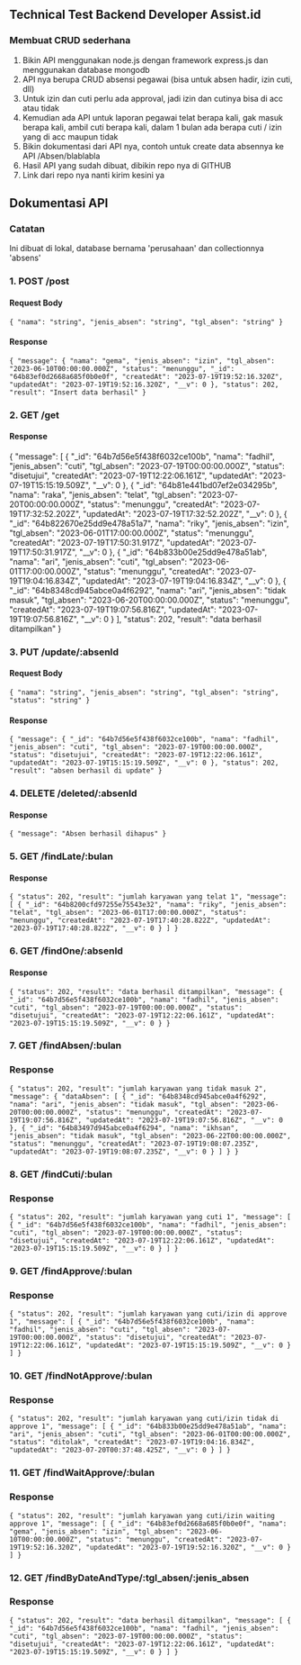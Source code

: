 ## Technical Test Backend Developer Assist.id

### Membuat CRUD sederhana

1. Bikin API menggunakan node.js dengan framework express.js dan menggunakan database
   mongodb
2. API nya berupa CRUD absensi pegawai (bisa untuk absen hadir, izin cuti, dll)
3. Untuk izin dan cuti perlu ada approval, jadi izin dan cutinya bisa di acc atau tidak
4. Kemudian ada API untuk laporan pegawai telat berapa kali, gak masuk berapa kali, ambil cuti
   berapa kali, dalam 1 bulan ada berapa cuti / izin yang di acc maupun tidak
5. Bikin dokumentasi dari API nya, contoh untuk create data absennya ke API /Absen/blablabla
6. Hasil API yang sudah dibuat, dibikin repo nya di GITHUB
7. Link dari repo nya nanti kirim kesini ya

## Dokumentasi API

### Catatan

Ini dibuat di lokal, database bernama 'perusahaan' dan collectionnya 'absens'

### 1. POST /post

#### Request Body

`{
  "nama": "string",
  "jenis_absen": "string",
  "tgl_absen": "string"
}`

#### Response

`{
    "message": {
        "nama": "gema",
        "jenis_absen": "izin",
        "tgl_absen": "2023-06-10T00:00:00.000Z",
        "status": "menunggu",
        "_id": "64b83ef0d2668a685f0b0e0f",
        "createdAt": "2023-07-19T19:52:16.320Z",
        "updatedAt": "2023-07-19T19:52:16.320Z",
        "__v": 0
    },
    "status": 202,
    "result": "Insert data berhasil"
}`

### 2. GET /get

#### Response

{
    "message": [
        {
            "_id": "64b7d56e5f438f6032ce100b",
            "nama": "fadhil",
            "jenis_absen": "cuti",
            "tgl_absen": "2023-07-19T00:00:00.000Z",
            "status": "disetujui",
            "createdAt": "2023-07-19T12:22:06.161Z",
            "updatedAt": "2023-07-19T15:15:19.509Z",
            "__v": 0
        },
        {
            "_id": "64b81e441bd07ef2e034295b",
            "nama": "raka",
            "jenis_absen": "telat",
            "tgl_absen": "2023-07-20T00:00:00.000Z",
            "status": "menunggu",
            "createdAt": "2023-07-19T17:32:52.202Z",
            "updatedAt": "2023-07-19T17:32:52.202Z",
            "__v": 0
        },
        {
            "_id": "64b822670e25dd9e478a51a7",
            "nama": "riky",
            "jenis_absen": "izin",
            "tgl_absen": "2023-06-01T17:00:00.000Z",
            "status": "menunggu",
            "createdAt": "2023-07-19T17:50:31.917Z",
            "updatedAt": "2023-07-19T17:50:31.917Z",
            "__v": 0
        },
        {
            "_id": "64b833b00e25dd9e478a51ab",
            "nama": "ari",
            "jenis_absen": "cuti",
            "tgl_absen": "2023-06-01T17:00:00.000Z",
            "status": "menunggu",
            "createdAt": "2023-07-19T19:04:16.834Z",
            "updatedAt": "2023-07-19T19:04:16.834Z",
            "__v": 0
        },
        {
            "_id": "64b8348cd945abce0a4f6292",
            "nama": "ari",
            "jenis_absen": "tidak masuk",
            "tgl_absen": "2023-06-20T00:00:00.000Z",
            "status": "menunggu",
            "createdAt": "2023-07-19T19:07:56.816Z",
            "updatedAt": "2023-07-19T19:07:56.816Z",
            "__v": 0
        }
    ],
    "status": 202,
    "result": "data berhasil ditampilkan"
}

### 3. PUT /update/:absenId

#### Request Body

`{
  "nama": "string",
  "jenis_absen": "string",
  "tgl_absen": "string",
  "status": "string"
}
`
#### Response

`{
    "message": {
        "_id": "64b7d56e5f438f6032ce100b",
        "nama": "fadhil",
        "jenis_absen": "cuti",
        "tgl_absen": "2023-07-19T00:00:00.000Z",
        "status": "disetujui",
        "createdAt": "2023-07-19T12:22:06.161Z",
        "updatedAt": "2023-07-19T15:15:19.509Z",
        "__v": 0
    },
    "status": 202,
    "result": "absen berhasil di update"
}`

### 4. DELETE /deleted/:absenId

#### Response

`{
    "message": "Absen berhasil dihapus"
}
`

### 5. GET /findLate/:bulan

#### Response

`{
    "status": 202,
    "result": "jumlah karyawan yang telat 1",
    "message": [
        {
            "_id": "64b8200cfd97255e75543e32",
            "nama": "riky",
            "jenis_absen": "telat",
            "tgl_absen": "2023-06-01T17:00:00.000Z",
            "status": "menunggu",
            "createdAt": "2023-07-19T17:40:28.822Z",
            "updatedAt": "2023-07-19T17:40:28.822Z",
            "__v": 0
        }
    ]
}`

### 6. GET /findOne/:absenId

#### Response

`{
    "status": 202,
    "result": "data berhasil ditampilkan",
    "message": {
        "_id": "64b7d56e5f438f6032ce100b",
        "nama": "fadhil",
        "jenis_absen": "cuti",
        "tgl_absen": "2023-07-19T00:00:00.000Z",
        "status": "disetujui",
        "createdAt": "2023-07-19T12:22:06.161Z",
        "updatedAt": "2023-07-19T15:15:19.509Z",
        "__v": 0
    }
}`

### 7. GET /findAbsen/:bulan

### Response

`{
    "status": 202,
    "result": "jumlah karyawan yang tidak masuk 2",
    "message": {
        "dataAbsen": [
            {
                "_id": "64b8348cd945abce0a4f6292",
                "nama": "ari",
                "jenis_absen": "tidak masuk",
                "tgl_absen": "2023-06-20T00:00:00.000Z",
                "status": "menunggu",
                "createdAt": "2023-07-19T19:07:56.816Z",
                "updatedAt": "2023-07-19T19:07:56.816Z",
                "__v": 0
            },
            {
                "_id": "64b83497d945abce0a4f6294",
                "nama": "ikhsan",
                "jenis_absen": "tidak masuk",
                "tgl_absen": "2023-06-22T00:00:00.000Z",
                "status": "menunggu",
                "createdAt": "2023-07-19T19:08:07.235Z",
                "updatedAt": "2023-07-19T19:08:07.235Z",
                "__v": 0
            }
        ]
    }
}`


### 8. GET /findCuti/:bulan

### Response

`{
    "status": 202,
    "result": "jumlah karyawan yang cuti 1",
    "message": [
        {
            "_id": "64b7d56e5f438f6032ce100b",
            "nama": "fadhil",
            "jenis_absen": "cuti",
            "tgl_absen": "2023-07-19T00:00:00.000Z",
            "status": "disetujui",
            "createdAt": "2023-07-19T12:22:06.161Z",
            "updatedAt": "2023-07-19T15:15:19.509Z",
            "__v": 0
        }
    ]
}`
### 9. GET /findApprove/:bulan

### Response

`{
    "status": 202,
    "result": "jumlah karyawan yang cuti/izin di approve 1",
    "message": [
        {
            "_id": "64b7d56e5f438f6032ce100b",
            "nama": "fadhil",
            "jenis_absen": "cuti",
            "tgl_absen": "2023-07-19T00:00:00.000Z",
            "status": "disetujui",
            "createdAt": "2023-07-19T12:22:06.161Z",
            "updatedAt": "2023-07-19T15:15:19.509Z",
            "__v": 0
        }
    ]
}`


### 10. GET /findNotApprove/:bulan

### Response

`{
    "status": 202,
    "result": "jumlah karyawan yang cuti/izin tidak di approve 1",
    "message": [
        {
            "_id": "64b833b00e25dd9e478a51ab",
            "nama": "ari",
            "jenis_absen": "cuti",
            "tgl_absen": "2023-06-01T00:00:00.000Z",
            "status": "ditolak",
            "createdAt": "2023-07-19T19:04:16.834Z",
            "updatedAt": "2023-07-20T00:37:48.425Z",
            "__v": 0
        }
    ]
}`


### 11. GET /findWaitApprove/:bulan

### Response

`{
    "status": 202,
    "result": "jumlah karyawan yang cuti/izin waiting approve 1",
    "message": [
        {
            "_id": "64b83ef0d2668a685f0b0e0f",
            "nama": "gema",
            "jenis_absen": "izin",
            "tgl_absen": "2023-06-10T00:00:00.000Z",
            "status": "menunggu",
            "createdAt": "2023-07-19T19:52:16.320Z",
            "updatedAt": "2023-07-19T19:52:16.320Z",
            "__v": 0
        }
    ]
}`


### 12. GET /findByDateAndType/:tgl_absen/:jenis_absen

### Response

`{
    "status": 202,
    "result": "data berhasil ditampilkan",
    "message": [
        {
            "_id": "64b7d56e5f438f6032ce100b",
            "nama": "fadhil",
            "jenis_absen": "cuti",
            "tgl_absen": "2023-07-19T00:00:00.000Z",
            "status": "disetujui",
            "createdAt": "2023-07-19T12:22:06.161Z",
            "updatedAt": "2023-07-19T15:15:19.509Z",
            "__v": 0
        }
    ]
}`





